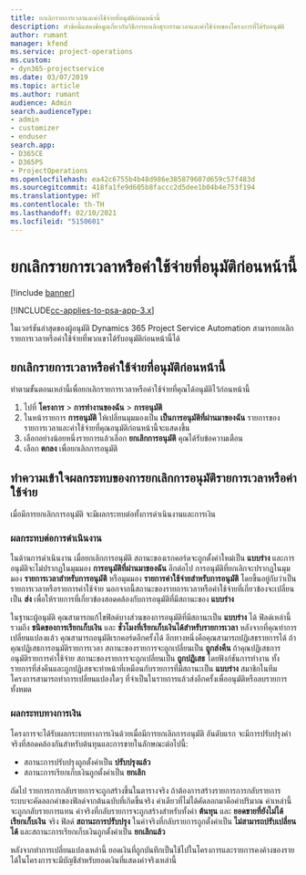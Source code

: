 ```yaml
---
title: ยกเลิกรายการเวลาและค่าใช้จ่ายที่อนุมัติก่อนหน้านี้
description: หัวข้อนี้แสดงข้อมูลเกี่ยวกับวิธีการยกเลิกธุรกรรมเวลาและค่าใช้จ่ายของโครงการที่ได้รับอนุมัติ
author: rumant
manager: kfend
ms.service: project-operations
ms.custom:
- dyn365-projectservice
ms.date: 03/07/2019
ms.topic: article
ms.author: rumant
audience: Admin
search.audienceType:
- admin
- customizer
- enduser
search.app:
- D365CE
- D365PS
- ProjectOperations
ms.openlocfilehash: ea42c6755b4b48d986e385879607d659c57f483d
ms.sourcegitcommit: 418fa1fe9d605b8faccc2d5dee1b04b4e753f194
ms.translationtype: HT
ms.contentlocale: th-TH
ms.lasthandoff: 02/10/2021
ms.locfileid: "5150601"
---
```

# <a name="cancel-previously-approved-time-or-expense-entries"></a>ยกเลิกรายการเวลาหรือค่าใช้จ่ายที่อนุมัติก่อนหน้านี้

[!include [banner](../includes/psa-now-project-operations.md)]

[!INCLUDE[cc-applies-to-psa-app-3.x](../includes/cc-applies-to-psa-app-3x.md)]

ในเวอร์ชันล่าสุดของผู้อนุมัติ Dynamics 365 Project Service Automation สามารถยกเลิกรายการเวลาหรือค่าใช้จ่ายที่พวกเขาได้รับอนุมัติก่อนหน้านี้ได้

## <a name="cancel-a-previously-approved-time-or-expense-entry"></a>ยกเลิกรายการเวลาหรือค่าใช้จ่ายที่อนุมัติก่อนหน้านี้

ทำตามขั้นตอนเหล่านี้เพื่อยกเลิกรายการเวลาหรือค่าใช้จ่ายที่คุณได้อนุมัติไว้ก่อนหน้านี้

1. ไปที่ **โครงการ** \> **การทำงานของฉัน** \> **การอนุมัติ**
2. ในหน้ารายการ **การอนุมัติ** ให้เปลี่ยนมุมมองเป็น **เป็นการอนุมัติที่ผ่านมาของฉัน** รายการของรายการเวลาและค่าใช้จ่ายที่คุณอนุมัติก่อนหน้านี้จะแสดงขึ้น
3. เลือกอย่างน้อยหนึ่งรายการแล้วเลือก **ยกเลิกการอนุมัติ** คุณได้รับข้อความเตือน
4. เลือก **ตกลง** เพื่อยกเลิกการอนุมัติ

## <a name="understand-the-impact-of-canceling-a-time-or-expense-entry-approval"></a>ทำความเข้าใจผลกระทบของการยกเลิกการอนุมัติรายการเวลาหรือค่าใช้จ่าย

เมื่อมีการยกเลิกการอนุมัติ จะมีผลกระทบต่อทั้งการดำเนินงานและการเงิน

### <a name="operational-impact"></a>ผลกระทบต่อการดำเนินงาน

ในด้านการดำเนินงาน เมื่อยกเลิกการอนุมัติ สถานะของเรกคอร์ดจะถูกตั้งค่าใหม่เป็น **แบบร่าง** และการอนุมัติจะไม่ปรากฏในมุมมอง **การอนุมัติที่ผ่านมาของฉัน** อีกต่อไป การอนุมัติที่ยกเลิกจะปรากฏในมุมมอง **รายการเวลาสำหรับการอนุมัติ** หรือมุมมอง **รายการค่าใช้จ่ายสำหรับการอนุมัติ** โดยขึ้นอยู่กับว่าเป็นรายการเวลาหรือรายการค่าใช้จ่าย นอกจากนี้สถานะของรายการเวลาหรือค่าใช้จ่ายที่เกี่ยวข้องจะเปลี่ยนเป็น **ส่ง** เพื่อให้รายการที่เกี่ยวข้องสอดคล้องกับการอนุมัติที่มีสถานะของ **แบบร่าง**

ในฐานะผู้อนุมัติ คุณสามารถแก้ไขฟิลด์บางส่วนของการอนุมัติที่มีสถานะเป็น **แบบร่าง** ได้ ฟิลด์เหล่านี้รวมถึง **ชนิดของการเรียกเก็บเงิน** และ **ชั่วโมงที่เรียกเก็บเงินได้สำหรับรายการเวลา** หลังจากที่คุณทำการเปลี่ยนแปลงแล้ว คุณสามารถอนุมัติเรกคอร์ดอีกครั้งได้ อีกทางหนึ่งคือคุณสามารถปฏิเสธรายการได้ ถ้าคุณปฏิเสธการอนุมัติรายการเวลา สถานะของรายการจะถูกเปลี่ยนเป็น **ถูกส่งคืน** ถ้าคุณปฏิเสธการอนุมัติรายการค่าใช้จ่าย สถานะของรายการจะถูกเปลี่ยนเป็น **ถูกปฏิเสธ** โดยฟังก์ชันการทำงาน ทั้งรายการที่ส่งคืนและถูกปฏิเสธจะทำหน้าที่เหมือนกับรายการที่มีสถานะเป็น **แบบร่าง** สมาชิกในทีมโครงการสามารถทำการเปลี่ยนแปลงใดๆ ที่จำเป็นในรายการแล้วส่งอีกครั้งเพื่ออนุมัติหรือลบรายการทั้งหมด

### <a name="financial-impact"></a>ผลกระทบทางการเงิน

โครงการจะได้รับผลกระทบทางการเงินด้วยเมื่อมีการยกเลิกการอนุมัติ อันดับแรก จะมีการปรับปรุงค่าจริงที่สอดคล้องกันสำหรับต้นทุนและการขายในลักษณะต่อไปนี้:

- สถานะการปรับปรุงถูกตั้งค่าเป็น **ปรับปรุงแล้ว**
- สถานะการเรียกเก็บเงินถูกตั้งค่าเป็น **ยกเลิก**

ถัดไป รายการการกลับรายการจะถูกสร้างขึ้นในตารางจริง ถ้าต้องการสร้างรายการการกลับรายการ ระบบจะคัดลอกค่าของฟิลด์จากต้นฉบับที่เกิดขึ้นจริง ค่าเดียวที่ไม่ได้คัดลอกมาคือค่าปริมาณ ค่าเหล่านี้จะถูกกลับรายการแทน ค่าจริงที่กลับรายการจะถูกสร้างสำหรับทั้งค่า **ต้นทุน** และ **ยอดขายที่ยังไม่ได้เรียกเก็บเงิน** จริง ฟิลด์ **สถานะการปรับปรุง** ในค่าจริงที่กลับรายการถูกตั้งค่าเป็น **ไม่สามารถปรับเปลี่ยนได้** และสถานะการเรียกเก็บเงินถูกตั้งค่าเป็น **ยกเลิกแล้ว**

หลังจากทำการเปลี่ยนแปลงเหล่านี้ ยอดเงินที่ถูกบันทึกเป็นใช้ไปในโครงการและรายการคงค้างของรายได้ในโครงการจะมีบัญชีสำหรับยอดเงินที่แสดงค่าจริงเหล่านี้
